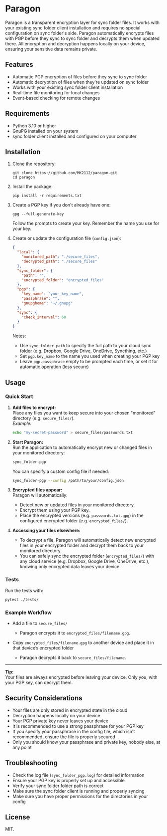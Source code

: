 # Paragon

Paragon is a transparent encryption layer for sync folder files. It works with your existing sync folder client installation and requires no special configuration on sync folder's side. Paragon automatically encrypts files with PGP before they sync to sync folder and decrypts them when updated there. All encryption and decryption happens locally on your device, ensuring your sensitive data remains private.

## Features

- Automatic PGP encryption of files before they sync to sync folder
- Automatic decryption of files when they're updated on sync folder
- Works with your existing sync folder client installation
- Real-time file monitoring for local changes
- Event-based checking for remote changes

## Requirements

- Python 3.10 or higher
- GnuPG installed on your system
- sync folder client installed and configured on your computer

## Installation

1. Clone the repository:
   ```
   git clone https://github.com/MK2112/paragon.git
   cd paragon
   ```

2. Install the package:
   ```
   pip install -r requirements.txt
   ```

3. Create a PGP key if you don't already have one:
   ```
   gpg --full-generate-key
   ```
   Follow the prompts to create your key. Remember the name you use for your key.

4. Create or update the configuration file (`config.json`):
   ```json
   {
     "local": {
       "monitored_path": "./secure_files",
       "decrypted_path": "./secure_files"
     },
     "sync_folder": {
       "path": "",
       "encrypted_folder": "encrypted_files"
     },
     "pgp": {
       "key_name": "your_key_name",
       "passphrase": "",
       "gnupghome": "~/.gnupg"
     },
     "sync": {
       "check_interval": 60
     }
   }
   ```
   
   Notes:
   - Use `sync_folder.path` to specify the full path to your cloud sync folder (e.g. Dropbox, Google Drive, OneDrive, Syncthing, etc.)
   - Set `pgp.key_name` to the name you used when creating your PGP key
   - Leave `pgp.passphrase` empty to be prompted each time, or set it for automatic operation (less secure)

## Usage

### Quick Start

1. **Add files to encrypt:**  
   Place any files you want to keep secure into your chosen "monitored" directory (e.g. `secure_files/`).  
   *Example:*  
   ```bash
   echo "my-secret-password" > secure_files/passwords.txt
   ```

2. **Start Paragon:**  
   Run the application to automatically encrypt new or changed files in your monitored directory:
   ```bash
   sync_folder-pgp
   ```
   You can specify a custom config file if needed:
   ```bash
   sync_folder-pgp --config /path/to/your/config.json
   ```

3. **Encrypted files appear:**  
   Paragon will automatically:
   - Detect new or updated files in your monitored directory.
   - Encrypt them using your PGP key.
   - Place the encrypted versions (e.g. `passwords.txt.gpg`) in the configured encrypted folder (e.g. `encrypted_files/`).

4. **Accessing your files elsewhere:**  
   - To decrypt a file, Paragon will automatically detect new encrypted files in your encrypted folder and decrypt them back to your monitored directory.
   - You can safely sync the encrypted folder (`encrypted_files/`) with any cloud service (e.g. Dropbox, Google Drive, OneDrive, etc.), knowing only encrypted data leaves your device.

### Tests

Run the tests with:
```bash
pytest ./tests/
```

### Example Workflow

- Add a file to `secure_files/`  
  - Paragon encrypts it to `encrypted_files/filename.gpg`.

- Copy `encrypted_files/filename.gpg` to another device and place it in that device’s encrypted folder  
  - Paragon decrypts it back to `secure_files/filename`.

---

**Tip:**  
Your files are always encrypted before leaving your device. Only you, with your PGP key, can decrypt them.

## Security Considerations

- Your files are only stored in encrypted state in the cloud
- Decryption happens locally on your device
- Your PGP private key never leaves your device
- It is recommended to use a strong passphrase for your PGP key
- If you specify your passphrase in the config file, which isn't recommended, ensure the file is properly secured
- Only you should know your passphrase and private key, nobody else, at any point

## Troubleshooting

- Check the log file (`sync_folder_pgp.log`) for detailed information
- Ensure your PGP key is properly set up and accessible
- Verify your sync folder folder path is correct
- Make sure the sync folder client is running and properly syncing
- Make sure you have proper permissions for the directories in your config

## License

MIT.
